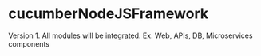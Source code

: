 # cucumberNodeJSFramework
Version 1. All modules will be integrated. Ex. Web, APIs, DB, Microservices components
